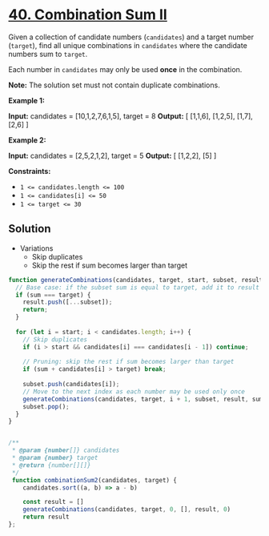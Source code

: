 # [40. Combination Sum II](https://leetcode.com/problems/combination-sum-ii/)

Given a collection of candidate numbers (`candidates`) and a target number (`target`), find all unique combinations in `candidates` where the candidate numbers sum to `target`.

Each number in `candidates` may only be used **once** in the combination.

**Note:** The solution set must not contain duplicate combinations.

**Example 1:**

**Input:** candidates = \[10,1,2,7,6,1,5\], target = 8
**Output:** 
\[
\[1,1,6\],
\[1,2,5\],
\[1,7\],
\[2,6\]
\]

**Example 2:**

**Input:** candidates = \[2,5,2,1,2\], target = 5
**Output:** 
\[
\[1,2,2\],
\[5\]
\]

**Constraints:**

- `1 <= candidates.length <= 100`
- `1 <= candidates[i] <= 50`
- `1 <= target <= 30`

## Solution
- Variations
    - Skip duplicates
    - Skip the rest if sum becomes larger than target
    
```js
function generateCombinations(candidates, target, start, subset, result, sum) {
  // Base case: if the subset sum is equal to target, add it to result
  if (sum === target) {
    result.push([...subset]);
    return;
  }
  
  for (let i = start; i < candidates.length; i++) {
    // Skip duplicates
    if (i > start && candidates[i] === candidates[i - 1]) continue;
    
    // Pruning: skip the rest if sum becomes larger than target
    if (sum + candidates[i] > target) break;
    
    subset.push(candidates[i]);
    // Move to the next index as each number may be used only once
    generateCombinations(candidates, target, i + 1, subset, result, sum + candidates[i]);
    subset.pop();
  }
}


/**
 * @param {number[]} candidates
 * @param {number} target
 * @return {number[][]}
 */
 function combinationSum2(candidates, target) {
    candidates.sort((a, b) => a - b)

    const result = []
    generateCombinations(candidates, target, 0, [], result, 0)
    return result
};
```